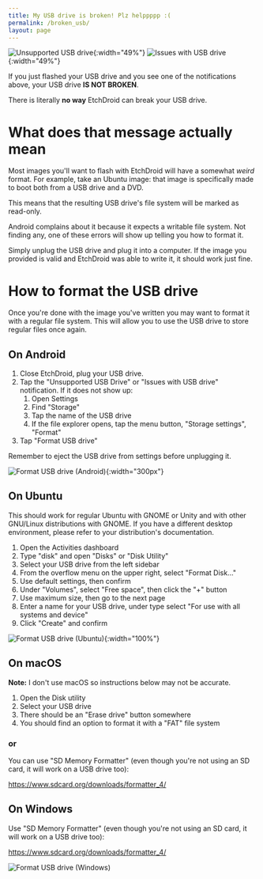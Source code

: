 ```yaml
---
title: My USB drive is broken! Plz helppppp :(
permalink: /broken_usb/
layout: page
---
```


![Unsupported USB drive](/assets/img/broken_usb_1.png){:width="49%"} ![Issues with USB drive](/assets/img/broken_usb_2.png){:width="49%"} 

If you just flashed your USB drive and you see one of the notifications above, your USB drive **IS NOT BROKEN**.

There is literally **no way** EtchDroid can break your USB drive.

# What does that message actually mean

Most images you'll want to flash with EtchDroid will have a somewhat *weird* format. For example, take an Ubuntu image: that image is specifically made to boot both from a USB drive and a DVD.

This means that the resulting USB drive's file system will be marked as read-only.

Android complains about it because it expects a writable file system. Not finding any, one of these errors will show up telling you how to format it.

Simply unplug the USB drive and plug it into a computer. If the image you provided is valid and EtchDroid was able to write it, it should work just fine.

# How to format the USB drive

Once you're done with the image you've written you may want to format it with a regular file system. This will allow you to use the USB drive to store regular files once again.

## On Android

1. Close EtchDroid, plug your USB drive.
1. Tap the "Unsupported USB Drive" or "Issues with USB drive" notification.
    If it does not show up:
    1. Open Settings
    1. Find "Storage"
    1. Tap the name of the USB drive
    1. If the file explorer opens, tap the menu button, "Storage settings", "Format"
1. Tap "Format USB drive"

Remember to eject the USB drive from settings before unplugging it.

![Format USB drive (Android)](/assets/img/format_android.png){:width="300px"}

## On Ubuntu

This should work for regular Ubuntu with GNOME or Unity and with other GNU/Linux distributions with GNOME. If you have a different desktop environment, please refer to your distribution's documentation.

1. Open the Activities dashboard
1. Type "disk" and open "Disks" or "Disk Utility"
1. Select your USB drive from the left sidebar
1. From the overflow menu on the upper right, select "Format Disk..."
1. Use default settings, then confirm
1. Under "Volumes", select "Free space", then click the "+" button
1. Use maximum size, then go to the next page
1. Enter a name for your USB drive, under type select "For use with all systems and device"
1. Click "Create" and confirm

![Format USB drive (Ubuntu)](/assets/img/format_linux.png){:width="100%"}

## On macOS

**Note:** I don't use macOS so instructions below may not be accurate.

1. Open the Disk utility
1. Select your USB drive
1. There should be an "Erase drive" button somewhere
1. You should find an option to format it with a "FAT" file system

### or 

You can use "SD Memory Formatter" (even though you're not using an SD card, it will work on a USB drive too):

https://www.sdcard.org/downloads/formatter_4/

## On Windows

Use "SD Memory Formatter" (even though you're not using an SD card, it will work on a USB drive too):

https://www.sdcard.org/downloads/formatter_4/

![Format USB drive (Windows)](https://www.pendrivelinux.com/wp-content/uploads/SD-Formatter1.png)
